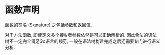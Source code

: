 # 函数声明

函数的签名 (Signature) 之包括参数和返回值.

对于方法函数, 即使定义多个接收者参数依然是可以正确解析的.
因此合法的语法树不一定完全满足Go语言的规范, 一般在语法树构建完成之后还需要专门进行语义分析.